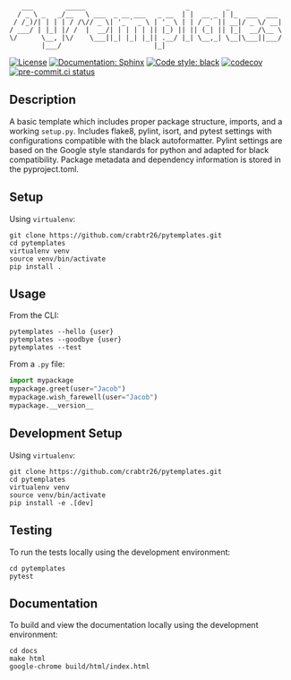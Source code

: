 ```

   ___        _____                         _         _
  / _ \ _   _/__   \ ___  _ __ ___   _ __  | |  __ _ | |_  ___  ___
 / /_)/| | | | / /\// _ \| '_ ` _ \ | '_ \ | | / _` || __|/ _ \/ __|
/ ___/ | |_| |/ /  |  __/| | | | | || |_) || || (_| || |_|  __/\__ \
\/      \__, |\/    \___||_| |_| |_|| .__/ |_| \__,_| \__|\___||___/
        |___/                       |_|

```
<!-- source - https://patorjk.com/software/taag/#p=display&h=1&f=Ogre&t=PyTemplates -->

[![License](https://img.shields.io/badge/License-Creative%20Commons%20Zero%20v1.0-informational?style=flat)](./LICENSE)
[![Documentation: Sphinx](https://img.shields.io/badge/Documentation-Sphinx-08476D?style=flat)](https://www.sphinx-doc.org/en/master/)
[![Code style: black](https://img.shields.io/badge/code%20style-black-151515?style=flat)](https://github.com/psf/black)
[![codecov](https://codecov.io/gh/crabtr26/pytemplates/branch/main/graph/badge.svg?token=RRYTJVFDG3)](https://codecov.io/gh/crabtr26/pytemplates)
[![pre-commit.ci status](https://results.pre-commit.ci/badge/github/crabtr26/pytemplates/main.svg)](https://results.pre-commit.ci/latest/github/crabtr26/pytemplates/main)
<!-- [![Imports: isort](https://img.shields.io/badge/%20imports-isort-EE8236?style=flat)](https://pycqa.github.io/isort/) -->


## Description
A basic template which includes proper package structure, imports, and a working `setup.py`.
Includes flake8, pylint, isort, and pytest settings with configurations compatible with
the black autoformatter. Pylint settings are based on the Google style standards for python
and adapted for black compatibility. Package metadata and dependency information is stored
in the pyproject.toml.

## Setup
Using `virtualenv`:
```
git clone https://github.com/crabtr26/pytemplates.git
cd pytemplates
virtualenv venv
source venv/bin/activate
pip install .
```

## Usage
From the CLI:
```
pytemplates --hello {user}
pytemplates --goodbye {user}
pytemplates --test
```

From a `.py` file:
```python
import mypackage
mypackage.greet(user="Jacob")
mypackage.wish_farewell(user="Jacob")
mypackage.__version__
```

## Development Setup
Using `virtualenv`:
```
git clone https://github.com/crabtr26/pytemplates.git
cd pytemplates
virtualenv venv
source venv/bin/activate
pip install -e .[dev]
```

## Testing
To run the tests locally using the development environment:
```
cd pytemplates
pytest
```

## Documentation
To build and view the documentation locally using the development environment:
```
cd docs
make html
google-chrome build/html/index.html
```
